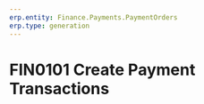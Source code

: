 ```yaml
---
erp.entity: Finance.Payments.PaymentOrders
erp.type: generation
---
```


# FIN0101 Create Payment Transactions

